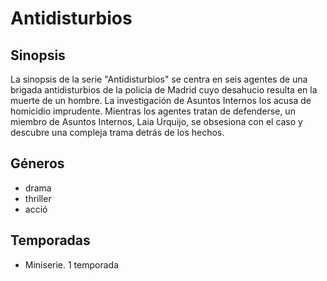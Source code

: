 # Antidisturbios

## Sinopsis

La sinopsis de la serie "Antidisturbios" se centra en seis agentes de una brigada antidisturbios de la policía de Madrid cuyo desahucio resulta en la muerte de un hombre. La investigación de Asuntos Internos los acusa de homicidio imprudente. Mientras los agentes tratan de defenderse, un miembro de Asuntos Internos, Laia Urquijo, se obsesiona con el caso y descubre una compleja trama detrás de los hechos.

## Géneros

- drama
- thriller
- acció

## Temporadas

- Miniserie. 1 temporada
